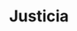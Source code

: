 ---
title: Justicia
date: 
draft: false

# descripcion
description : Dije de plata

materials: Plata 925

color: Plateado

dimensions: 2cm x 2,8cm

code: 02-14-0206

type: "Dijes"

categories: []

# Images
# first image will be shown in the product page
images:
  # - image: "images/path_to_image"
  # La ubicacion de las imagenes es imagenes/Dijes/Dijes.Plata/02-14-0206-justicia
  - image: "./images/dijes/plata/02-14-0206-justicia.JPG"
---